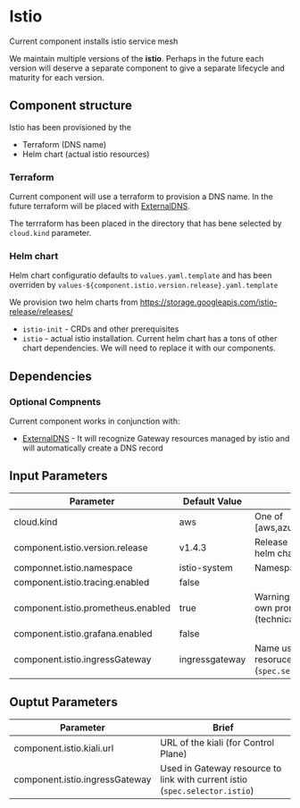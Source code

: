 # Istio 

Current component installs istio service mesh

We maintain multiple versions of the **istio**. Perhaps in the future each version will deserve a separate component to give a separate lifecycle and maturity for each version.


## Component structure

Istio has been provisioned by the
* Terraform (DNS name)
* Helm chart (actual istio resources)

### Terraform

Current component will use a terraform to provision a DNS name. In the future terraform will be placed with [ExternalDNS](https://github.com/agilestacks/components/tree/master/external-dns).

The terrraform has been placed in the directory that has bene selected by `cloud.kind` parameter.


### Helm chart

Helm chart configuratio defaults to `values.yaml.template` and has been overriden by `values-${component.istio.version.release}.yaml.template`

We provision two helm charts from https://storage.googleapis.com/istio-release/releases/

* `istio-init` - CRDs and other prerequisites
* `istio` - actual istio installation. Current helm chart has a tons of other chart dependencies. We will need to replace it with our components.

## Dependencies

### Optional Compnents

Current component works in conjunction with:
* [ExternalDNS](https://github.com/agilestacks/components/tree/master/external-dns) - It will recognize Gateway resources managed by istio and will automatically create a DNS record

## Input Parameters

| Parameter                          | Default Value  | Brief                                                  |
|------------------------------------|----------------|--------------------------------------------------------|
| cloud.kind                         | aws            | One of [aws,azure,gcp,hybrid]                          |
| component.istio.version.release    | v1.4.3         | Release version of the helm chart                      |
| componnet.istio.namespace          | istio-system   | Namespace for istio                                    |
| component.istio.tracing.enabled    | false          |                                                        |
| component.istio.prometheus.enabled | true           | Warning! Installs it's own prometheus (technical dept) |
| component.istio.grafana.enabled    | false          |                                                        |
| component.istio.ingressGateway     | ingressgateway | Name used in Gateway resoruce (`spec.selector.istio`)  |


##  Ouptut Parameters

| Parameter                          | Brief                                                                       |
|------------------------------------|-----------------------------------------------------------------------------|
| component.istio.kiali.url          | URL of the kiali (for Control Plane)                                        |
| component.istio.ingressGateway     | Used in Gateway resource to link with current istio (`spec.selector.istio`) |

